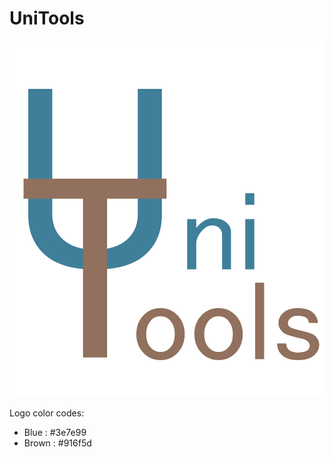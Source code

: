 # UniTools

<img src="https://github.com/fatherboard/UniTools/blob/master/Logo/UniTools%20Logo.png"/>

Logo color codes: 

* Blue  : #3e7e99
* Brown : #916f5d
